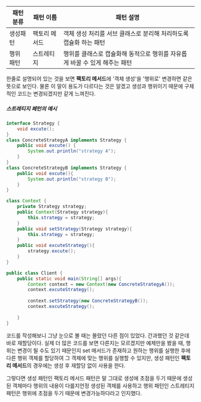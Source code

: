 
| 패턴 분류 | 패턴 이름   | 패턴 설명                                      |
| ----- | ------- | ------------------------------------------ |
| 생성패턴  | 팩토리 메서드 | 객체 생성  처리를 서브 클래스로 분리해 처리하도록 캡슐화 하는 패턴     |
| 행위 패턴 | 스트레티지   | 행위를 클래스로 캡슐화해 동적으로 행위를 자유롭게 바꿀 수 있게 해주는 패턴 |
한줄로 설명되어 있는 것을 보면 **팩토리 메서드**에 '객체 생성'을 '행위로' 변경하면 같은 뜻으로 보인다. 물론 이 말이 용도가 다르다는 것은 알겠고 생성과 행위이기 때문에 구체적인 코드는 변경되겠지만 같게 느껴진다.

##### 스트레티지 페턴의 예시
```java
interface Strategy {
	void excute();
}
class ConcreteStrategyA implements Strategy {
	public void excute() {
		System.out.println("strategy A");
	}
}
class ConcreteStrategyB implements Strategy {
	public void excute(){
		System.out.println("strategy B");
	}
}

class Context {
	private Strategy strategy;
	public Context(Strategy strategy){
		this.strategy = strategy;
	}
	public void setStrategy(Strategy strategy){
		this.strategy = strategy;
	}
	public void excuteStrategy(){
		strategy.excute();
	}
}

public class Client {
	public static void main(String[] args){
		Context context = new Context(new ConcreteStrategyA());
		context.excuteStrategy();
		
		context.setStrategy(new ConcreteStrategyB());
		context.excuteStrategy();
		
	}
}
```

코드를 작성해보니 그냥 눈으로 볼 때는 몰랐던 다른 점이 있었다. 간과했던 것 같은데 바로 재할당이다. 실제 더 많은 코드를 보면 다른지는 모르겠지만 예제만을 봤을 때, 행위는 변경이 될 수도 있기 때문인지 set 매서드가 존재하고 원하는 행위를 실행한 후에 다른 행위 객체를 할당하여 그 객체에 맞는 행위를 실행할 수 있지만, 생성 패턴인 **팩토리 메서드**의 경우에는 생성 후 재할당 없이 사용을 한다.

그렇다면 생성 패턴인 팩토리 메서드 패턴은 말 그대로 생성에 초점을 두기 때문에 생성된 객체마다 행위의 내용이 다를지언정 생성된 객체를 사용하고 행위 패턴인 스트레티지 패턴은 행위에 초점을 두기 때문에 변경가능하다라고 인지했다.
